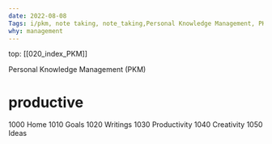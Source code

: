 ```yaml
---
date: 2022-08-08 
Tags: i/pkm, note taking, note_taking,Personal Knowledge Management, PKM, study, learn,Productive
why: management 
---
```

top: [[020_index_PKM]]


Personal Knowledge Management (PKM)

# productive
1000 Home
1010 Goals
1020 Writings
1030 Productivity
1040 Creativity
1050 Ideas